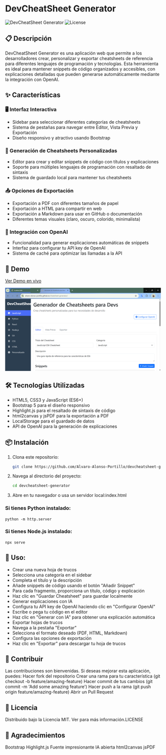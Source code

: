 # DevCheatSheet Generator

![DevCheatSheet Generator](https://img.shields.io/badge/version-1.0.0-blue) 
![License](https://img.shields.io/badge/license-MIT-green) 

## 📋 Descripción

DevCheatSheet Generator es una aplicación web que permite a los desarrolladores crear, personalizar y exportar cheatsheets de referencia para diferentes lenguajes de programación y tecnologías. Esta herramienta es ideal para mantener snippets de código organizados y accesibles, con explicaciones detalladas que pueden generarse automáticamente mediante la integración con OpenAI.

## ✨ Características

### 🖥️ Interfaz Interactiva
- Sidebar para seleccionar diferentes categorías de cheatsheets
- Sistema de pestañas para navegar entre Editor, Vista Previa y Exportación
- Diseño responsivo y atractivo usando Bootstrap

### 📝 Generación de Cheatsheets Personalizadas
- Editor para crear y editar snippets de código con títulos y explicaciones
- Soporte para múltiples lenguajes de programación con resaltado de sintaxis
- Sistema de guardado local para mantener tus cheatsheets

### 📤 Opciones de Exportación
- Exportación a PDF con diferentes tamaños de papel
- Exportación a HTML para compartir en web
- Exportación a Markdown para usar en GitHub o documentación
- Diferentes temas visuales (claro, oscuro, colorido, minimalista)

### 🤖 Integración con OpenAI
- Funcionalidad para generar explicaciones automáticas de snippets
- Interfaz para configurar tu API key de OpenAI
- Sistema de caché para optimizar las llamadas a la API

## 🚀 Demo

[Ver Demo en vivo](https://alvaro-alonso-portillo.github.io/cheatsheet-generator/) 

![Screenshot de la aplicación](screenshot.png)

## 🛠️ Tecnologías Utilizadas

- HTML5, CSS3 y JavaScript (ES6+)
- Bootstrap 5 para el diseño responsivo
- Highlight.js para el resaltado de sintaxis de código
- html2canvas y jsPDF para la exportación a PDF
- LocalStorage para el guardado de datos
- API de OpenAI para la generación de explicaciones

## 📦 Instalación

1. Clona este repositorio:
   ```bash
   git clone https://github.com/Alvaro-Alonso-Portillo/devcheatsheet-generator.git
2. Navega al directorio del proyecto:
    ```bash
    cd devcheatsheet-generator
3. Abre en tu navegador o usa un servidor local:index.html

### Si tienes Python instalado:

    python -m http.server


### Si tienes Node.js instalado:
    npx serve
    

## 🔧 Uso:

- Crear una nueva hoja de trucos
- Selecciona una categoría en el sidebar
- Completa el título y la descripción
- Añade snippets de código usando el botón "Añadir Snippet"
- Para cada fragmento, proporciona un título, código y explicación
- Haz clic en "Guardar Cheatsheet" para guardar localmente
- Generar explicaciones con IA
- Configura tu API key de OpenAI haciendo clic en "Configurar OpenAI"
- Escribe o pega tu código en el editor
- Haz clic en "Generar con IA" para obtener una explicación automática
- Exportar hojas de trucos
- Navega a la pestaña "Exportar"
- Selecciona el formato deseado (PDF, HTML, Markdown)
- Configura las opciones de exportación
- Haz clic en "Exportar" para descargar tu hoja de trucos

## 🤝 Contribuir
Las contribuciones son bienvenidas. Si deseas mejorar esta aplicación, puedes:
Hacer fork del repositorio
Crear una rama para tu característica (git checkout -b feature/amazing-feature)
Hacer commit de tus cambios (git commit -m 'Add some amazing feature')
Hacer push a la rama (git push origin feature/amazing-feature)
Abrir un Pull Request

## 📄 Licencia
Distribuido bajo la Licencia MIT. Ver para más información.LICENSE

## 🙏 Agradecimientos
Bootstrap
Highlight.js
Fuente impresionante
IA abierta
html2canvas
jsPDF